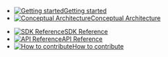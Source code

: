 * [![Getting started](https://www.messagehandler.net/images/left/start.png?v=1.0.0.0)<span>Getting started</span>](/documentation/README)
* [![Conceptual Architecture](https://www.messagehandler.net/images/left/architecture.png?v=1.0.0.0)<span>Conceptual Architecture</span>](/documentation/architecture)
<!--* [![Channels](https://www.messagehandler.net/images/left/channels.png?v=1.0.0.0)<span>Channels</span>](/documentation/channels)
* [![Handlers](https://www.messagehandler.net/images/left/handlers.png?v=1.0.0.0)<span>Handlers</span>](/documentation/handlers)	
* [![Connectivity](https://www.messagehandler.net/images/left/recipes.png?v=1.0.0.0)<span>Connectivity</span>](/documentation/connectivity)
* [![Smart Things](https://www.messagehandler.net/images/left/devices.png?v=1.0.0.0)<span>Smart Things</span>](/documentation/devices)
* [![Business Processes](https://www.messagehandler.net/images/left/flow.png?v=1.0.0.0)<span>Business Processes</span>](/documentation/business)-->
* [![SDK Reference](https://www.messagehandler.net/images/left/develop.png?v=1.0.0.0)<span>SDK Reference</span>](/documentation/sdk)
* [![API Reference](https://www.messagehandler.net/images/left/connect.png?v=1.0.0.0)<span>API Reference</span>](/documentation/api)
* [![How to contribute](https://www.messagehandler.net/images/left/contribute.png?v=1.0.0.0)<span>How to contribute</span>](/documentation/CONTRIBUTING)